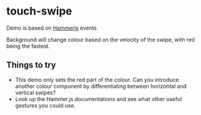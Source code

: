 # touch-swipe

Demo is based on [Hammerjs](http://eightmedia.github.io/hammer.js/) events.

Background will change colour based on the velocity of the swipe, with red being the fastest.

## Things to try

* This demo only sets the red part of the colour. Can you introduce another colour component by differentiating between horizontal and vertical swipes?
* Look up the Hammer.js documentations and see what other useful gestures you could use.